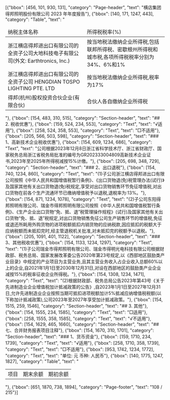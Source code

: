 [{"bbox": [456, 101, 930, 131], "category": "Page-header", "text": "横店集团得邦照明股份有限公司 2023 年年度报告"}, {"bbox": [140, 171, 1247, 443], "category": "Table", "text": "<table><thead><tr><td>纳税主体名称</td><td>所得税税率(%)</td></tr></thead><tbody><tr><td>浙江横店得邦进出口有限公司的全资子公司大地科技电子有限公司(外文: Earthtronics, Inc.)</td><td>按当地税法缴纳企业所得税,包括联邦所得税、密歇根州所得税和城市税,各项所得税税率分别为34%、6%和1%</td></tr><tr><td>浙江横店得邦进出口有限公司的全资子公司 HENGDIAN TOSPO LIGHTING PTE. LTD</td><td>按当地税法缴纳企业所得税,税率为17%</td></tr><tr><td>得邦(杭州)股权投资合伙企业(有限合伙)</td><td>合伙人各自缴纳企业所得税</td></tr></tbody></table>"}, {"bbox": [154, 483, 310, 515], "category": "Section-header", "text": "## 2. 税收优惠"}, {"bbox": [159, 524, 234, 553], "category": "Text", "text": "√适用"}, {"bbox": [258, 524, 358, 553], "category": "Text", "text": "□不适用"}, {"bbox": [205, 566, 503, 598], "category": "Section-header", "text": "### 1、高新技术企业税收优惠"}, {"bbox": [154, 609, 1234, 686], "category": "Text", "text": "公司根据2023年12月8日浙江省科学技术厅、浙江省财政厅、国家税务总局浙江省税务局批准的编号为GR202333004809高新技术企业证书,2023年至2025年所得税减按15%计缴。"}, {"bbox": [205, 698, 348, 729], "category": "Section-header", "text": "### 2、出口退税"}, {"bbox": [154, 740, 1234, 860], "category": "Text", "text": "(1)子公司浙江横店得邦进出口有限公司按照《中华人民共和国增值税暂行条例》、《出口货物退(免)税管理办法(试行)》及国家其他有关出口货物退(免)税规定,享受对出口货物销售环节免征增值税,对出口货物在前各个生产流通环节已缴纳增值税予以退税,退稅率为:13%。"}, {"bbox": [154, 871, 1234, 1078], "category": "Text", "text": "(2)子公司东阳得邦照明有限公司、瑞金市得邦照明有限公司按照《中华人民共和国增值税暂行条例》、《生产企业出口货物“免、抵、退”税管理操作规程》(试行)及国家其他有关出口货物“免、抵、退”税规定,对出口货物销售免征公司生产销售环节的增值税,免征或退还所耗用外购货物的进项税额抵扣内销货物的应纳税款,因应抵扣的税额大于应纳税额而未抵扣完时,经主管退税机关批准,对未抵扣完的税额予以退税。"}, {"bbox": [205, 1091, 401, 1122], "category": "Section-header", "text": "### 3、其他税收优惠"}, {"bbox": [154, 1133, 1234, 1297], "category": "Text", "text": "(1)子公司瑞金市得邦照明有限公司、瑞金市得明光电科技有限公司根据财政部、税务总局、国家发展改革委公告2020年第23号规定,以《西部地区鼓励类产业目录》中规定的产业项目为主营业务,且其主营业务收入占企业收入总额60%以上的企业,自2021年1月1日至2030年12月31日,对设在西部地区的鼓励类产业企业减按15%的税率征收企业所得税。"}, {"bbox": [154, 1308, 1234, 1471], "category": "Text", "text": "(2)根据财政部、税务总局公告2023年第43号《关于先进制造业企业增值税加计抵减政策的公告》,自2023年1月1日至2027年12月31日,允许先进制造业企业按照当期可抵扣进项税额加计5%抵减应纳增值税税额(以下称加计抵减政策),公司2023年至2027年享受加计抵减政策。"}, {"bbox": [154, 1515, 259, 1546], "category": "Section-header", "text": "## 3. 其他"}, {"bbox": [154, 1555, 234, 1585], "category": "Text", "text": "□适用"}, {"bbox": [258, 1555, 358, 1585], "category": "Text", "text": "√不适用"}, {"bbox": [154, 1629, 465, 1660], "category": "Section-header", "text": "## 七、合并财务报表项目注释"}, {"bbox": [154, 1670, 310, 1701], "category": "Section-header", "text": "### 1、货币资金"}, {"bbox": [159, 1710, 234, 1739], "category": "Text", "text": "√适用"}, {"bbox": [258, 1710, 358, 1739], "category": "Text", "text": "□不适用"}, {"bbox": [953, 1742, 1234, 1772], "category": "Text", "text": "单位: 元 币种: 人民币"}, {"bbox": [140, 1775, 1247, 1827], "category": "Table", "text": "<table><tr><td>项目</td><td>期末余额</td><td>期初余额</td></tr></table>"}, {"bbox": [651, 1870, 738, 1894], "category": "Page-footer", "text": "108 / 215"}]
